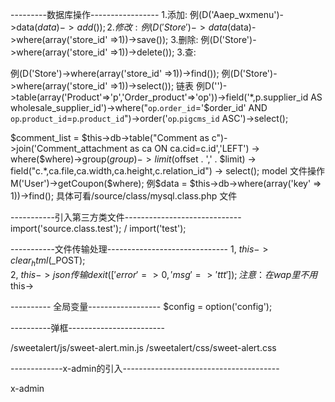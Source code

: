 ---------数据库操作-----------------
1.添加: 例(D('Aaep_wxmenu')->data($data)->add());
2.修改: 例(D('Store')->data($data)->where(array('store_id' =>1))->save());
3.删除: 例(D('Store')->where(array('store_id' =>1))->delete());
3.查: 

例(D('Store')->where(array('store_id' =>1))->find());
例(D('Store')->where(array('store_id' =>1))->select());
链表 例D('')->table(array('Product'=>'p','Order_product'=>'op'))->field('*,p.supplier_id AS wholesale_supplier_id')->where("`op`.`order_id`='$order_id' AND `op`.`product_id`=`p`.`product_id`")->order('`op`.`pigcms_id` ASC')->select();


$comment_list = $this->db->table("Comment as c")->join('Comment_attachment as ca ON ca.cid=c.id','LEFT')
							-> where($where)->group($group)
							-> limit($offset . ',' . $limit)
							-> field("c.*,ca.file,ca.width,ca.height,c.relation_id")
							-> select();
model 文件操作
M('User')->getCoupon($where);
例$data = $this->db->where(array('key' => 1))->find();
具体可看/source/class/mysql.class.php 文件


-----------引入第三方类文件-----------------------------
import('source.class.test'); / import('test');


-----------文件传输处理------------------------------
1, $this->clear_html($_POST);   
2, $this->json 传输 dexit(['error'=>0,'msg'=>'ttt']);
注意：在wap里不用$this-> 

---------- 全局变量------------------
$config = option('config');

----------弹框------------------------
<?php echo STATIC_URL;?>/sweetalert/js/sweet-alert.min.js
<?php echo STATIC_URL;?>/sweetalert/css/sweet-alert.css

-------------x-admin的引入---------------------------------------
<?php echo STATIC_URL;?>x-admin
